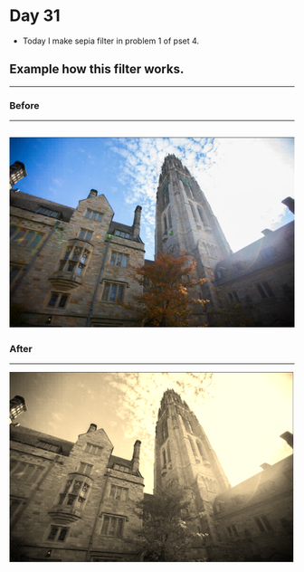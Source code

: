 # Day 31

- Today I make sepia filter in problem 1 of pset 4.

## Example how this filter works.
---
### Before
---
![before](./sepia_before.png)
---
### After
---
![after](./sepia_after.png)
